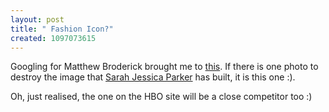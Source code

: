 ```yaml
--- 
layout: post
title: " Fashion Icon?"
created: 1097073615
---
```

Googling for Matthew Broderick brought me to <a href="http://www.jim-caruso.com/scrapbook_2/jc_sjp.htm">this</a>. If there is one photo to destroy the image that <a href="http://www.hbo.com/city/cast/actor/sarah_jessica_parker.shtml">Sarah Jessica Parker</a> has built, it is this one :). 

Oh, just realised, the one on the HBO site will be a close competitor too :)
